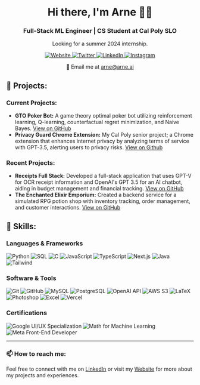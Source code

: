 <h1 align="center">Hi there, I'm Arne 👨‍💻</h1>
<h3 align="center">Full-Stack ML Engineer | CS Student at Cal Poly SLO</h3>

<p align="center">
Looking for a summer 2024 internship.
</p>

<p align="center">
  <a href="https://arne.ai" target="_blank">
    <img src="https://img.shields.io/badge/Website-4285F4?style=for-the-badge&logo=google-chrome&logoColor=white" alt="Website" />
  </a>
  <a href="https://twitter.com/arnenoori" target="_blank">
    <img src="https://img.shields.io/badge/Twitter-1DA1F2?style=for-the-badge&logo=twitter&logoColor=white" alt="Twitter"/>
  </a>
  <a href="https://linkedin.com/in/arnenoori" target="_blank">
    <img src="https://img.shields.io/badge/LinkedIn-0077B5?style=for-the-badge&logo=linkedin&logoColor=white" alt="LinkedIn"/>
  </a>
  <a href="https://instagram.com/arnenoori" target="_blank">
    <img src="https://img.shields.io/badge/Instagram-E4405F?style=for-the-badge&logo=instagram&logoColor=white" alt="Instagram"/>
  </a>
</p>

<p align="center">
  📧 Email me at <a href="mailto:arne@arne.ai">arne@arne.ai</a>
</p>

## 💼 Projects:

### Current Projects:
- **GTO Poker Bot:** A game theory optimal poker bot utilizing reinforcement learning, Q-learning, counterfactual regret minimization, and Naive Bayes. [View on GitHub](https://github.com/arnenoori/gto-poker-bot)
- **Privacy Guard Chrome Extension:** My Cal Poly senior project; a Chrome extension that enhances internet privacy by analyzing terms of service with GPT-3.5, alerting users to privacy risks. [View on Github](https://arc.net/l/quote/endmewun)

### Recent Projects:
- **Receipts Full Stack:** Developed a full-stack application that uses GPT-V for OCR receipt information and OpenAI's GPT 3.5 for an AI chatbot, aiding in budget management and financial tracking. [View on GitHub](https://github.com/arnenoori/receipts-full-stack)
- **The Enchanted Elixir Emporium:** Created a backend service for a simulated RPG potion shop with inventory tracking, order management, and customer interactions. [View on GitHub](https://github.com/arnenoori/the-enchanted-elixir-emporium)

## 🚀 Skills:

### Languages & Frameworks
<p>
  <img src="https://img.shields.io/badge/Python-3776AB?style=for-the-badge&logo=python&logoColor=white" alt="Python" />
  <img src="https://img.shields.io/badge/SQL-4479A1?style=for-the-badge&logo=MySQL&logoColor=white" alt="SQL" />
  <img src="https://img.shields.io/badge/C-A8B9CC?style=for-the-badge&logo=c&logoColor=white" alt="C" />
  <img src="https://img.shields.io/badge/JavaScript-F7DF1E?style=for-the-badge&logo=javascript&logoColor=black" alt="JavaScript" />
  <img src="https://img.shields.io/badge/TypeScript-3178C6?style=for-the-badge&logo=typescript&logoColor=white" alt="TypeScript" />
  <img src="https://img.shields.io/badge/Next.js-000000?style=for-the-badge&logo=next.js&logoColor=white" alt="Next.js" />
  <img src="https://img.shields.io/badge/Java-007396?style=for-the-badge&logo=java&logoColor=white" alt="Java" />
  <img src="https://img.shields.io/badge/Tailwind_CSS-38B2AC?style=for-the-badge&logo=tailwind-css&logoColor=white" alt="Tailwind" />
</p>

### Software & Tools
<p>
  <img src="https://img.shields.io/badge/Git-F05032?style=for-the-badge&logo=git&logoColor=white" alt="Git" />
  <img src="https://img.shields.io/badge/GitHub-100000?style=for-the-badge&logo=github&logoColor=white" alt="GitHub" />
  <img src="https://img.shields.io/badge/MySQL-4479A1?style=for-the-badge&logo=mysql&logoColor=white" alt="MySQL" />
  <img src="https://img.shields.io/badge/PostgreSQL-316192?style=for-the-badge&logo=postgresql&logoColor=white" alt="PostgreSQL" />
  <img src="https://img.shields.io/badge/OpenAI-412991?style=for-the-badge&logo=openai&logoColor=white" alt="OpenAI API" />
  <img src="https://img.shields.io/badge/AWS_S3-569A31?style=for-the-badge&logo=amazon-aws&logoColor=white" alt="AWS S3" />
  <img src="https://img.shields.io/badge/LaTeX-008080?style=for-the-badge&logo=latex&logoColor=white" alt="LaTeX" />
  <img src="https://img.shields.io/badge/Adobe_Photoshop-31A8FF?style=for-the-badge&logo=adobe-photoshop&logoColor=black" alt="Photoshop" />
  <img src="https://img.shields.io/badge/Microsoft_Excel-217346?style=for-the-badge&logo=microsoft-excel&logoColor=white" alt="Excel" />
  <img src="https://img.shields.io/badge/Vercel-000000?style=for-the-badge&logo=vercel&logoColor=white" alt="Vercel" />
</p>

### Certifications
<p>
  <img src="https://img.shields.io/badge/Google_UI/UX_Specialization-4285F4?style=for-the-badge&logo=google&logoColor=white" alt="Google UI/UX Specialization" />
  <img src="https://img.shields.io/badge/Math_for_Machine_Learning-FF6F00?style=for-the-badge&logo=coursera&logoColor=white" alt="Math for Machine Learning" />
  <img src="https://img.shields.io/badge/Meta_Front_End_Developer-4267B2?style=for-the-badge&logo=facebook&logoColor=white" alt="Meta Front-End Developer" />
</p>

---

### 📫 How to reach me:
Feel free to connect with me on [LinkedIn](https://linkedin.com/in/arnenoori) or visit my [Website](https://arne.ai) for more about my projects and experiences.
